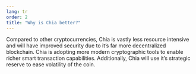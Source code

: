 ```yaml
---
lang: tr
order: 2
title: "Why is Chia better?"
---
```


Compared to other cryptocurrencies, Chia is vastly less resource intensive and will have improved security due to it’s far more decentralized blockchain. Chia is adopting more modern cryptographic tools to enable richer smart transaction capabilities. Additionally, Chia will use it’s strategic reserve to ease volatility of the coin.
